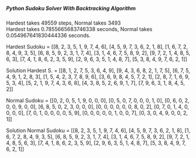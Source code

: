 
##### Python Sudoku Solver With Backtracking Algorithm #####

Hardest takes 49559 steps, Normal takes 3493 <br/>
Hardest takes 0.7855665683746338 seconds, Normal takes 0.054967641830444336 seconds.

Hardest Sudoku = [[8, 2, 3, 5, 1, 9, 7, 4, 6], 
				  [4, 5, 9, 7, 3, 6, 2, 1, 8], 
				  [1, 6, 7, 2, 8, 4, 9, 3, 5], 
				  [6, 8, 5, 9, 2, 3, 1, 7, 4], 
				  [3, 1, 4, 6, 7, 5, 8, 9, 2], 
				  [9, 7, 2, 1, 4, 8, 5, 6, 3], 
				  [7, 4, 1, 8, 6, 2, 3, 5, 9], 
				  [2, 9, 6, 3, 5, 1, 4, 8, 7], 
				  [5, 3, 8, 4, 9, 7, 6, 2, 1]]
				  
Solution Hardest S. = [[8, 1, 2, 7, 5, 3, 6, 4, 9], 
					   [9, 4, 3, 6, 8, 2, 1, 7, 5], 
					   [6, 7, 5, 4, 9, 1, 2, 8, 3], 
					   [1, 5, 4, 2, 3, 7, 8, 9, 6], 
					   [3, 6, 9, 8, 4, 5, 7, 2, 1], 
					   [2, 8, 7, 1, 6, 9, 5, 3, 4], 
					   [5, 2, 1, 9, 7, 4, 3, 6, 8], 
					   [4, 3, 8, 5, 2, 6, 9, 1, 7], 
					   [7, 9, 6, 3, 1, 8, 4, 5, 2]]



Normal Sudoku = [[0, 2, 0, 5, 1, 9, 0, 0, 0], 
				 [0, 5, 0, 7, 0, 0, 0, 1, 0], 
				 [0, 6, 0, 2, 0, 0, 9, 0, 0], 
				 [6, 8, 5, 0, 2, 3, 0, 0, 0], 
				 [0, 0, 0, 0, 0, 0, 8, 0, 2], 
				 [0, 7, 0, 1, 4, 0, 0, 0, 0], 
				 [7, 0, 1, 0, 0, 0, 0, 5, 9], 
				 [0, 0, 0, 0, 0, 1, 0, 0, 7], 
				 [0, 3, 0, 4, 9, 0, 0, 2, 1]]
				 
Solution Normal Sudoku = [[8, 2, 3, 5, 1, 9, 7, 4, 6], 
						  [4, 5, 9, 7, 3, 6, 2, 1, 8], 
						  [1, 6, 7, 2, 8, 4, 9, 3, 5], 
						  [6, 8, 5, 9, 2, 3, 1, 7, 4], 
						  [3, 1, 4, 6, 7, 5, 8, 9, 2], 
						  [9, 7, 2, 1, 4, 8, 5, 6, 3], 
						  [7, 4, 1, 8, 6, 2, 3, 5, 9], 
						  [2, 9, 6, 3, 5, 1, 4, 8, 7], 
						  [5, 3, 8, 4, 9, 7, 6, 2, 1]]
						  
						  
